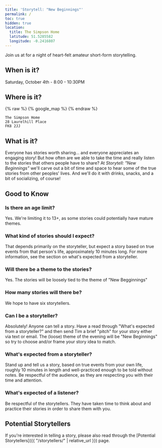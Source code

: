 ```yaml
---
title: 'Storytell: "New Beginnings"'
permalink: /
toc: true
hidden: true
location:
  title: The Simpson Home
  latitude: 51.5285582
  longitude: -0.2416807
---
```


Join us at for a night of heart-felt amateur short-form storytelling.

## When is it?
Saturday, October 4th - 8:00 - 10:30PM

## Where is it?
{% raw %} {% google_map %} {% endraw %}
```
The Simpson Home
28 Laurelhill Place
FK8 2JJ
```

## What is it?
Everyone has stories worth sharing... and everyone appreciates an engaging story! But how often are we able to take the time and really listen to the stories that others people have to share?
At *Storytell: "New Beginnings"* we'll carve out a bit of time and space to hear some of the true stories from other peoples' lives. And we'll do it with drinks, snacks, and a bit of socializing, of course!

## Good to Know

### Is there an age limit?
Yes. We're limiting it to 13+, as some stories could potentially have mature themes.

### What kind of stories should I expect?
That depends primarily on the storyteller, but expect a story based on true events from that person's life, approximately 10 minutes long. For more information, see the section on what's expected from a storyteller.

### Will there be a theme to the stories?
Yes. The stories will be loosely tied to the theme of "New Begginnings"

### How many stories will there be?
We hope to have six storytellers.

### Can I be a storyteller?
Absolutely! Anyone can tell a story. Have a read through "What's expected from a storyteller?" and then send Tim a brief "pitch" for your story either via text or email. The (loose) theme of the evening will be "New Beginnings" so try to choose and/or frame your story idea to match.

### What's expected from a storyteller?
Stand up and tell us a story, based on true events from your own life, roughly 10 minutes in length and well-practiced enough to be told without notes. Be respectful of the audience, as they are respecting you with their time and attention.

### What's expected of a listener?
Be respectful of the storytellers. They have taken time to think about and practice their stories in order to share them with you.

## Potential Storytellers
If you're interested in telling a story, please also read through the [Potential Storytellers]({{ "/storytellers/" | relative_url }}) page.
